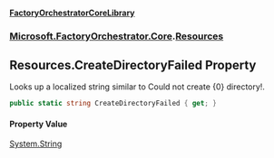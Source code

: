 #### [FactoryOrchestratorCoreLibrary](./FactoryOrchestratorCoreLibrary.md 'FactoryOrchestratorCoreLibrary')
### [Microsoft.FactoryOrchestrator.Core](./Microsoft-FactoryOrchestrator-Core.md 'Microsoft.FactoryOrchestrator.Core').[Resources](./Microsoft-FactoryOrchestrator-Core-Resources.md 'Microsoft.FactoryOrchestrator.Core.Resources')
## Resources.CreateDirectoryFailed Property
Looks up a localized string similar to Could not create {0} directory!.  
```csharp
public static string CreateDirectoryFailed { get; }
```
#### Property Value
[System.String](https://docs.microsoft.com/en-us/dotnet/api/System.String 'System.String')  
